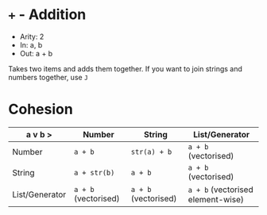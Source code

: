 # `+` - Addition

- Arity: 2
- In: a, b
- Out: a + b

Takes two items and adds them together. If you want to join strings and numbers together, use `J`


# Cohesion

| a v          b > | Number               | String               | List/Generator                    |
|------------------|----------------------|----------------------|-----------------------------------|
| Number           | `a + b`              | `str(a) + b`         | `a + b` (vectorised)              |
| String           | `a + str(b)`         | `a + b`              | `a + b` (vectorised)              |
| List/Generator   | `a + b` (vectorised) | `a + b` (vectorised) | `a + b` (vectorised element-wise) |
